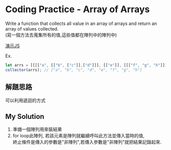 # Coding Practice - Array of Arrays

Write a function that collects all value in an array of arrays and return an array of values collected.  
(寫一個方法去蒐集所有的值,這些值都在陣列中的陣列中)  

[演示JS](./37.js)

Ex.

```javascript
let arrs = [[[["a", [["b", ["c"]],["d"]]], [["e"]], [[["f", "g", "h"]]]]]];
collector(arrs); // ["a", "b", "c", "d", "e", "f", "g", "h"]
```

## 解題思路

可以利用遞迴的方式

## My Solution

1. 準備一個陣列用來裝結果
2. for loop此陣列, 若該元素是陣列就繼續呼叫此方法並傳入當時的值,  
   終止條件是傳入的參數是"非陣列",若傳入參數是"非陣列"就把結果記錄起來.
